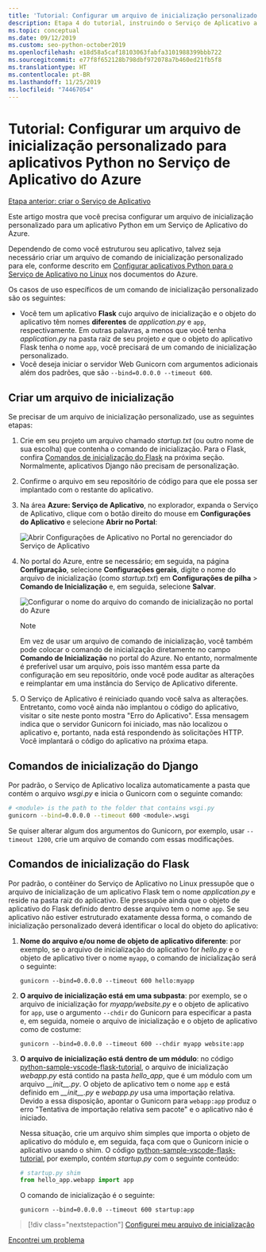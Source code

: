 ```yaml
---
title: 'Tutorial: Configurar um arquivo de inicialização personalizado para aplicativos Python no Serviço de Aplicativo do Azure no Linux'
description: Etapa 4 do tutorial, instruindo o Serviço de Aplicativo a iniciar o aplicativo Web.
ms.topic: conceptual
ms.date: 09/12/2019
ms.custom: seo-python-october2019
ms.openlocfilehash: e18d58a5caf18103063fabfa3101988399bbb722
ms.sourcegitcommit: e77f8f652128b798dbf972078a7b460ed21fb5f8
ms.translationtype: HT
ms.contentlocale: pt-BR
ms.lasthandoff: 11/25/2019
ms.locfileid: "74467054"
---
```

# <a name="tutorial-configure-a-custom-startup-file-for-python-apps-on-azure-app-service"></a>Tutorial: Configurar um arquivo de inicialização personalizado para aplicativos Python no Serviço de Aplicativo do Azure

[Etapa anterior: criar o Serviço de Aplicativo](tutorial-deploy-app-service-on-linux-03.md)

Este artigo mostra que você precisa configurar um arquivo de inicialização personalizado para um aplicativo Python em um Serviço de Aplicativo do Azure.

Dependendo de como você estruturou seu aplicativo, talvez seja necessário criar um arquivo de comando de inicialização personalizado para ele, conforme descrito em [Configurar aplicativos Python para o Serviço de Aplicativo no Linux](https://docs.microsoft.com/azure/app-service/containers/how-to-configure-python) nos documentos do Azure.

Os casos de uso específicos de um comando de inicialização personalizado são os seguintes:

- Você tem um aplicativo **Flask** cujo arquivo de inicialização e o objeto do aplicativo têm nomes **diferentes** de *application.py* e `app`, respectivamente. Em outras palavras, a menos que você tenha *application.py* na pasta raiz de seu projeto *e* que o objeto do aplicativo Flask tenha o nome `app`, você precisará de um comando de inicialização personalizado.
- Você deseja iniciar o servidor Web Gunicorn com argumentos adicionais além dos padrões, que são `--bind=0.0.0.0 --timeout 600`.

## <a name="create-a-startup-file"></a>Criar um arquivo de inicialização

Se precisar de um arquivo de inicialização personalizado, use as seguintes etapas:

1. Crie em seu projeto um arquivo chamado *startup.txt* (ou outro nome de sua escolha) que contenha o comando de inicialização. Para o Flask, confira [Comandos de inicialização do Flask](#flask-startup-commands) na próxima seção. Normalmente, aplicativos Django não precisam de personalização.

1. Confirme o arquivo em seu repositório de código para que ele possa ser implantado com o restante do aplicativo.

1. Na área **Azure: Serviço de Aplicativo**, no explorador, expanda o Serviço de Aplicativo, clique com o botão direito do mouse em **Configurações do Aplicativo** e selecione **Abrir no Portal**:

    ![Abrir Configurações de Aplicativo no Portal no gerenciador do Serviço de Aplicativo](media/deploy-azure/open-application-settings-in-portal-for-app-service.png)

1. No portal do Azure, entre se necessário; em seguida, na página **Configuração**, selecione **Configurações gerais**, digite o nome do arquivo de inicialização (como *startup.txt*) em **Configurações de pilha** > **Comando de Inicialização** e, em seguida, selecione **Salvar**.

    ![Configurar o nome do arquivo do comando de inicialização no portal do Azure](media/deploy-azure/enter-startup-file-for-app-service-in-the-azure-portal.png)

    > [!NOTE]
    > Em vez de usar um arquivo de comando de inicialização, você também pode colocar o comando de inicialização diretamente no campo **Comando de Inicialização** no portal do Azure. No entanto, normalmente é preferível usar um arquivo, pois isso mantém essa parte da configuração em seu repositório, onde você pode auditar as alterações e reimplantar em uma instância do Serviço de Aplicativo diferente.

1. O Serviço de Aplicativo é reiniciado quando você salva as alterações. Entretanto, como você ainda não implantou o código do aplicativo, visitar o site neste ponto mostra "Erro do Aplicativo". Essa mensagem indica que o servidor Gunicorn foi iniciado, mas não localizou o aplicativo e, portanto, nada está respondendo às solicitações HTTP. Você implantará o código do aplicativo na próxima etapa.

## <a name="django-startup-commands"></a>Comandos de inicialização do Django

Por padrão, o Serviço de Aplicativo localiza automaticamente a pasta que contém o arquivo *wsgi.py* e inicia o Gunicorn com o seguinte comando:

```bash
# <module> is the path to the folder that contains wsgi.py
gunicorn --bind=0.0.0.0 --timeout 600 <module>.wsgi
```

Se quiser alterar algum dos argumentos do Gunicorn, por exemplo, usar `--timeout 1200`, crie um arquivo de comando com essas modificações.

## <a name="flask-startup-commands"></a>Comandos de inicialização do Flask

Por padrão, o contêiner do Serviço de Aplicativo no Linux pressupõe que o arquivo de inicialização de um aplicativo Flask tem o nome *application.py* e reside na pasta raiz do aplicativo. Ele pressupõe ainda que o objeto de aplicativo do Flask definido dentro desse arquivo tem o nome `app`. Se seu aplicativo não estiver estruturado exatamente dessa forma, o comando de inicialização personalizado deverá identificar o local do objeto do aplicativo:

1. **Nome do arquivo e/ou nome de objeto de aplicativo diferente**: por exemplo, se o arquivo de inicialização do aplicativo for *hello.py* e o objeto de aplicativo tiver o nome `myapp`, o comando de inicialização será o seguinte:

    ```text
    gunicorn --bind=0.0.0.0 --timeout 600 hello:myapp
    ```

1. **O arquivo de inicialização está em uma subpasta**: por exemplo, se o arquivo de inicialização for *myapp/website.py* e o objeto de aplicativo for `app`, use o argumento `--chdir` do Gunicorn para especificar a pasta e, em seguida, nomeie o arquivo de inicialização e o objeto de aplicativo como de costume:

    ```text
    gunicorn --bind=0.0.0.0 --timeout 600 --chdir myapp website:app
    ```

1. **O arquivo de inicialização está dentro de um módulo**: no código [python-sample-vscode-flask-tutorial](https://github.com/Microsoft/python-sample-vscode-flask-tutorial), o arquivo de inicialização *webapp.py* está contido na pasta *hello_app*, que é um módulo com um arquivo *\_\_init\_\_.py*. O objeto de aplicativo tem o nome `app` e está definido em *\_\_init\_\_.py* e *webapp.py* usa uma importação relativa. Devido a essa disposição, apontar o Gunicorn para `webapp:app` produz o erro "Tentativa de importação relativa sem pacote" e o aplicativo não é iniciado.

    Nessa situação, crie um arquivo shim simples que importa o objeto de aplicativo do módulo e, em seguida, faça com que o Gunicorn inicie o aplicativo usando o shim. O código [python-sample-vscode-flask-tutorial](https://github.com/Microsoft/python-sample-vscode-flask-tutorial), por exemplo, contém *startup.py* com o seguinte conteúdo:

    ```python
    # startup.py shim
    from hello_app.webapp import app
    ```

    O comando de inicialização é o seguinte:

    ```text
    gunicorn --bind=0.0.0.0 --timeout 600 startup:app
    ```

> [!div class="nextstepaction"]
> [Configurei meu arquivo de inicialização](tutorial-deploy-app-service-on-linux-05.md)

[Encontrei um problema](https://www.research.net/r/PWZWZ52?tutorial=vscode-appservice-python&step=04-startup-command)
